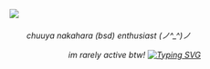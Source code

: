 ![](https://i.postimg.cc/KcDwr8jc/Untitled156-20250119194524.png)

<h6>ㅤ  ㅤchuuya nakahara (bsd) enthusiast (⁠ノ⁠^⁠_⁠^⁠)⁠ノ

ㅤㅤㅤㅤㅤㅤㅤㅤim rarely active btw!
[![Typing SVG](https://readme-typing-svg.demolab.com/?lines=First+line+of+text;Second+line+of+text)](https://git.io/typing-svg)
